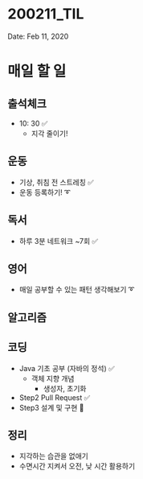 # 200211_TIL

Date: Feb 11, 2020

# **매일 할 일**

## **출석체크**

- 10: 30 ✅
    - 지각 줄이기!

## **운동**

- 기상, 취침 전 스트레칭 ✅
- 운동 등록하기! ➰

## **독서**

- 하루 3분 네트워크 ~7회 ✅

## **영어**

- 매일 공부할 수 있는 패턴 생각해보기 ➰

## **알고리즘**

## **코딩**

- Java 기초 공부 (자바의 정석) ✅
    - 객체 지향 개념
        - 생성자, 초기화
- Step2 Pull Request ✅
- Step3 설계 및 구현 🔺

## 정리

- 지각하는 습관을 없애기
- 수면시간 지켜서 오전, 낮 시간 활용하기